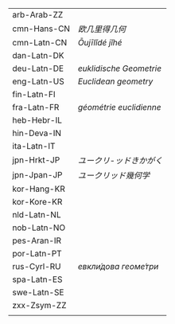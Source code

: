 | | |
|-|-|
| arb-Arab-ZZ |  |
| cmn-Hans-CN | _欧几里得几何_ |
| cmn-Latn-CN | _Ōujīlǐdé jǐhé_ |
| dan-Latn-DK |  |
| deu-Latn-DE | _euklidische Geometrie_ |
| eng-Latn-US | _Euclidean geometry_ |
| fin-Latn-FI |  |
| fra-Latn-FR | _géométrie euclidienne_ |
| heb-Hebr-IL |  |
| hin-Deva-IN |  |
| ita-Latn-IT |  |
| jpn-Hrkt-JP | _ユークリ-ッドきかがく_ |
| jpn-Jpan-JP | _ユークリッド幾何学_ |
| kor-Hang-KR |  |
| kor-Kore-KR |  |
| nld-Latn-NL |  |
| nob-Latn-NO |  |
| pes-Aran-IR |  |
| por-Latn-PT |  |
| rus-Cyrl-RU | _евкли́дова геоме́три_ |
| spa-Latn-ES |  |
| swe-Latn-SE |  |
| zxx-Zsym-ZZ |  |
|  |  |